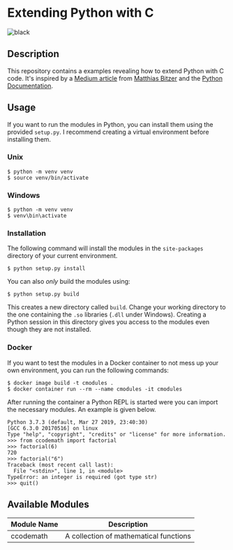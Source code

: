 # Extending Python with C

![black](https://img.shields.io/badge/code%20style-black-000000.svg)


## Description

This repository contains a examples revealing how to extend Python with C code.
It's inspired by a [Medium article][mediumarticle] from [Matthias Bitzer][authorcredit] and the [Python Documentation][pythondocs].


## Usage

If you want to run the modules in Python, you can install them using the provided `setup.py`.
I recommend creating a virtual environment before installing them.


### Unix

```shell
$ python -m venv venv
$ source venv/bin/activate
```


### Windows

```shell
$ python -m venv venv
$ venv\bin\activate
```


### Installation

The following command will install the modules in the `site-packages` directory of your current environment.

```shell
$ python setup.py install
```

You can also *only* build the modules using:

```shell
$ python setup.py build
```

This creates a new directory called `build`.
Change your working directory to the one containing the `.so` libraries (`.dll` under Windows).
Creating a Python session in this directory gives you access to the modules even though they are not installed.


### Docker

If you want to test the modules in a Docker container to not mess up your own environment, you can run the following commands:

```shell
$ docker image build -t cmodules .
$ docker container run --rm --name cmodules -it cmodules
```

After running the container a Python REPL is started were you can import the necessary modules.
An example is given below.

```shell
Python 3.7.3 (default, Mar 27 2019, 23:40:30) 
[GCC 6.3.0 20170516] on linux
Type "help", "copyright", "credits" or "license" for more information.
>>> from ccodemath import factorial
>>> factorial(6)
720
>>> factorial("6")
Traceback (most recent call last):
  File "<stdin>", line 1, in <module>
TypeError: an integer is required (got type str)
>>> quit()
```


## Available Modules

| Module Name | Description |
|-------------|-------------|
| ccodemath | A collection of mathematical functions |


[authorcredit]: https://medium.com/@matthiasbitzer94
[mediumarticle]: https://medium.com/@matthiasbitzer94/how-to-extend-python-with-c-c-code-aa205417b2aa
[pythondocs]: https://docs.python.org/3/extending/extending.html#a-simple-example
